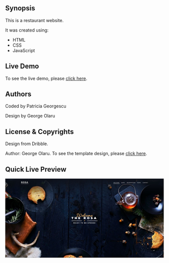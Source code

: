 ## Synopsis

This is a restaurant website.

It was created using:

* HTML
* CSS
* JavaScript

## Live Demo

To see the live demo, please [click here](https://patriciageo3.github.io/restaurant-website/).

## Authors

Coded by Patricia Georgescu

Design by George Olaru

## License & Copyrights
Design from Dribble.

Author: George Olaru. To see the template design, please [click here](https://dribbble.com/shots/1560982-Rosa-Restaurant-Website/attachments/239212).

## Quick Live Preview
![Alt text](assets/img/preview.JPG "Preview")